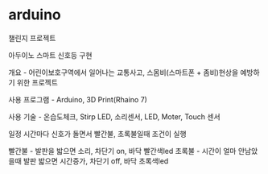 # arduino
챌린지 프로젝트

아두이노 스마트 신호등 구현


개요 - 어린이보호구역에서 일어나는 교통사고, 스몸비(스마트폰 + 좀비)현상을 예방하기 위한 프로젝트


사용 프로그램 - Arduino, 3D Print(Rhaino 7)

사용 기술 - 온습도체크, Stirp LED, 소리센서, LED, Moter, Touch 센서


일정 시간마다 신호가 돌면서
빨간불, 초록불일때 조건이 실행

빨간불 - 발판을 밟으면 소리, 차단기 on, 바닥 빨간색led
초록불 - 시간이 얼마 안남았을때 발판 밟으면 시간증가, 차단기 off, 바닥 초록색led
